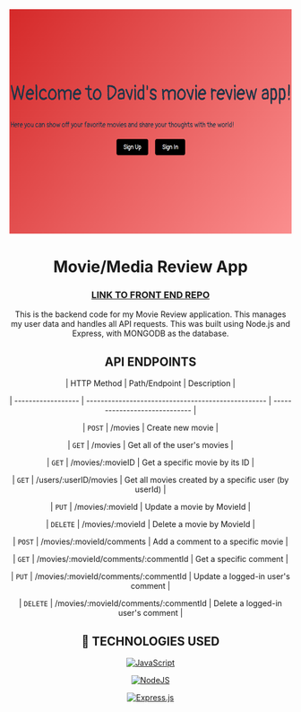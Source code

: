 <div id="header" align="center">

  <img src="/images/cover.png" width="600" height="400">

</div>

  <div id="description" align="center">

  # Movie/Media Review App

### [LINK TO FRONT END REPO](https://github.com/danaeme/danaeme-moviesearch-project2)

<p align="center">

This is the backend code for my Movie Review application. This manages my user data and handles all API requests. This was built using Node.js and Express, with MONGODB as the database.

</p>

## API ENDPOINTS

| HTTP Method              | Path/Endpoint                                               | Description                   |

| ------------------ | -------------------------------------------------- | ----------------------------- |

| `POST`      |     /movies          | Create new movie         |

| `GET`    | /movies      | Get all of the user's movies |

| `GET`      | /movies/:movieID         | Get a specific movie  by its ID             |

| `GET` | /users/:userID/movies |   Get all movies created by a specific user (by userId)    |

| `PUT`    | /movies/:movieId       | Update a movie by MovieId |

| `DELETE`      | /movies/:movieId          | Delete a movie by MovieId  |

| `POST`            | /movies/:movieId/comments      | Add a comment to a specific movie  |

| `GET`          | /movies/:movieId/comments/:commentId      | Get a specific comment      |

| `PUT`          | /movies/:movieId/comments/:commentId   | Update a logged-in user's comment      |

| `DELETE`          | /movies/:movieId/comments/:commentId  | Delete a logged-in user's comment    |

## 📌 TECHNOLOGIES USED

[![JavaScript](https://img.shields.io/badge/JavaScript-F7DF1E?logo=javascript&logoColor=000)](#)

[![NodeJS](https://img.shields.io/badge/Node.js-6DA55F?logo=node.js&logoColor=white)](#)

[![Express.js](https://img.shields.io/badge/Express.js-%23404d59.svg?logo=express&logoColor=%2361DAFB)](#)


